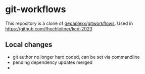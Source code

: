 # git-workflows

This repository is a clone of [gepaplexx/gitworkflows](https://github.com/gepaplexx/git-workflows).
Used in https://github.com/fhochleitner/kcd-2023

## Local changes
* git author no longer hard coded, can be set via commandline
* pending dependency updates merged
* 
